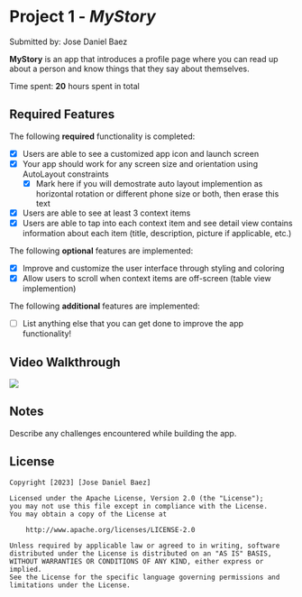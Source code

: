 # Project 1 - *MyStory*

Submitted by: Jose Daniel Baez

**MyStory** is an app that introduces a profile page where you can read up about a person and know things that they say about themselves. 

Time spent: **20** hours spent in total

## Required Features

The following **required** functionality is completed:

- [X] Users are able to see a customized app icon and launch screen
- [X] Your app should work for any screen size and orientation using AutoLayout constraints
  - [X] Mark here if you will demostrate auto layout implemention as horizontal rotation or different phone size or both, then erase this text
- [X] Users are able to see at least 3 context items
- [X] Users are able to tap into each context item and see detail view contains information about each item (title, description, picture if applicable, etc.)
 
The following **optional** features are implemented:

- [X] Improve and customize the user interface through styling and coloring
- [X] Allow users to scroll when context items are off-screen (table view implemention)

The following **additional** features are implemented:

- [ ] List anything else that you can get done to improve the app functionality!

## Video Walkthrough

<div>
    <a href="https://www.loom.com/share/f916d1850b624585a312dd95de9c7347">
    </a>
    <a href="https://www.loom.com/share/f916d1850b624585a312dd95de9c7347">
      <img style="max-width:300px;" src="https://cdn.loom.com/sessions/thumbnails/f916d1850b624585a312dd95de9c7347-with-play.gif">
    </a>
  </div>

## Notes

Describe any challenges encountered while building the app.

## License

    Copyright [2023] [Jose Daniel Baez]

    Licensed under the Apache License, Version 2.0 (the "License");
    you may not use this file except in compliance with the License.
    You may obtain a copy of the License at

        http://www.apache.org/licenses/LICENSE-2.0

    Unless required by applicable law or agreed to in writing, software
    distributed under the License is distributed on an "AS IS" BASIS,
    WITHOUT WARRANTIES OR CONDITIONS OF ANY KIND, either express or implied.
    See the License for the specific language governing permissions and
    limitations under the License.
